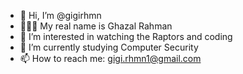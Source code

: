 - 👋 Hi, I’m @gigirhmn
- 🧍🏻‍♀️ My real name is Ghazal Rahman
- 👀 I’m interested in watching the Raptors and coding
- 🌱 I’m currently studying Computer Security
- 📫 How to reach me: gigi.rhmn1@gmail.com
